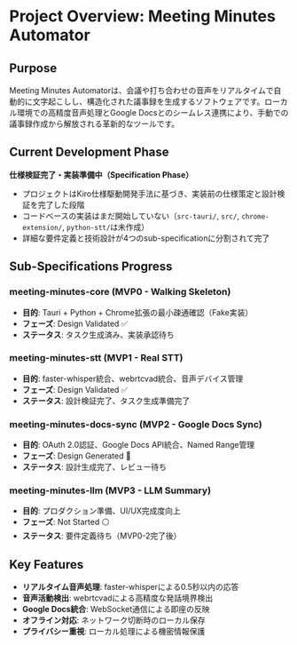 # Project Overview: Meeting Minutes Automator

## Purpose
Meeting Minutes Automatorは、会議や打ち合わせの音声をリアルタイムで自動的に文字起こしし、構造化された議事録を生成するソフトウェアです。ローカル環境での高精度音声処理とGoogle Docsとのシームレス連携により、手動での議事録作成から解放される革新的なツールです。

## Current Development Phase
**仕様検証完了・実装準備中（Specification Phase）**

- プロジェクトはKiro仕様駆動開発手法に基づき、実装前の仕様策定と設計検証を完了した段階
- コードベースの実装はまだ開始していない（`src-tauri/`, `src/`, `chrome-extension/`, `python-stt/`は未作成）
- 詳細な要件定義と技術設計が4つのsub-specificationに分割されて完了

## Sub-Specifications Progress

### meeting-minutes-core (MVP0 - Walking Skeleton)
- **目的**: Tauri + Python + Chrome拡張の最小疎通確認（Fake実装）
- **フェーズ**: Design Validated ✅
- **ステータス**: タスク生成済み、実装承認待ち

### meeting-minutes-stt (MVP1 - Real STT)
- **目的**: faster-whisper統合、webrtcvad統合、音声デバイス管理
- **フェーズ**: Design Validated ✅
- **ステータス**: 設計検証完了、タスク生成準備完了

### meeting-minutes-docs-sync (MVP2 - Google Docs Sync)
- **目的**: OAuth 2.0認証、Google Docs API統合、Named Range管理
- **フェーズ**: Design Generated 🔵
- **ステータス**: 設計生成完了、レビュー待ち

### meeting-minutes-llm (MVP3 - LLM Summary)
- **目的**: プロダクション準備、UI/UX完成度向上
- **フェーズ**: Not Started ⚪
- **ステータス**: 要件定義待ち（MVP0-2完了後）

## Key Features
- **リアルタイム音声処理**: faster-whisperによる0.5秒以内の応答
- **音声活動検出**: webrtcvadによる高精度な発話境界検出
- **Google Docs統合**: WebSocket通信による即座の反映
- **オフライン対応**: ネットワーク切断時のローカル保存
- **プライバシー重視**: ローカル処理による機密情報保護
